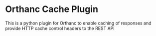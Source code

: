 Orthanc Cache Plugin
====================

This is a python plugin for Orthanc to enable caching of responses and provide HTTP cache control headers to the REST API